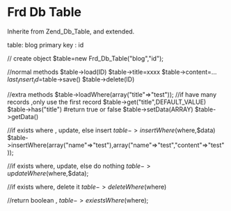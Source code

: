 # Frd Db Table

Inherite from Zend_Db_Table, and extended. 

table:    blog
primary key :  id

// create object 
$table=new Frd_Db_Table("blog","id");

//normal methods
$table->load(ID)
$table->title=xxxx
$table->content=...
$last_insert_id=$table->save()
$table->delete(ID)


//extra methods
$table->loadWhere(array("title"=>"test")); //if have many records ,only use the first record
$table->get("title",DEFAULT_VALUE)
$table->has("title")  #return true or false
$table->setData(ARRAY)
$table->getData() 

//if exists where , update, else  insert
$table->insertWhere($where,$data) 
$table->insertWhere(array("name"=>"test"),array("name"=>"test","content"=>"test")); 

//if exists where, update, else  do nothing
$table->updateWhere($where,$data);


//if exists where,  delete it
$table->deleteWhere($where)

//return boolean , 
$table->exiestsWhere($where);
